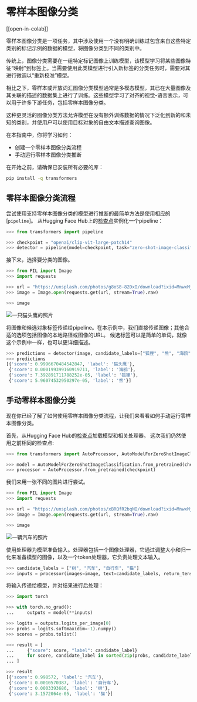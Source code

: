 <!--版权2023年HuggingFace团队保留所有权利。

根据Apache许可证2.0版（“许可证”）许可；除非依法要求或书面同意，否则不得使用本文件。
你可以在以下网址获得许可证副本：

http://www.apache.org/licenses/LICENSE-2.0

但请注意，此文件是使用Markdown格式编写的，但包含了我们的doc-builder的特定语法（类似于MDX），可能无法在Markdown查看器中正确呈现。

-->

# 零样本图像分类

[[open-in-colab]]

零样本图像分类是一项任务，其中涉及使用一个没有明确训练过包含来自这些特定类别的标记示例的数据的模型，将图像分类到不同的类别中。

传统上，图像分类需要在一组特定标记图像上训练模型，该模型学习将某些图像特征“映射”到标签上。当需要使用此类模型进行引入新标签的分类任务时，需要对其进行微调以“重新校准”模型。

相比之下，零样本或开放词汇图像分类模型通常是多模态模型，其已在大量图像及其关联的描述的数据集上进行了训练。这些模型学习了对齐的视觉-语言表示，可以用于许多下游任务，包括零样本图像分类。

这种更灵活的图像分类方法允许模型在没有额外训练数据的情况下泛化到新的和未知的类别，并使用户可以使用目标对象的自由文本描述查询图像。

在本指南中，你将学习如何：

* 创建一个零样本图像分类流程
* 手动运行零样本图像分类推断

在开始之前，请确保已安装所有必要的库：

```bash
pip install -q transformers
```

## 零样本图像分类流程

尝试使用支持零样本图像分类的模型进行推断的最简单方法是使用相应的[`pipeline`]。
从Hugging Face Hub上的[检查点](https://huggingface.co/models?pipeline_tag=zero-shot-image-classification&sort=downloads)实例化一个pipeline：

```python
>>> from transformers import pipeline

>>> checkpoint = "openai/clip-vit-large-patch14"
>>> detector = pipeline(model=checkpoint, task="zero-shot-image-classification")
```

接下来，选择要分类的图像。

```py
>>> from PIL import Image
>>> import requests

>>> url = "https://unsplash.com/photos/g8oS8-82DxI/download?ixid=MnwxMjA3fDB8MXx0b3BpY3x8SnBnNktpZGwtSGt8fHx8fDJ8fDE2NzgxMDYwODc&force=true&w=640"
>>> image = Image.open(requests.get(url, stream=True).raw)

>>> image
```

<div class="flex justify-center">
     <img src="https://huggingface.co/datasets/huggingface/documentation-images/resolve/main/transformers/tasks/owl.jpg" alt="一只猫头鹰的照片"/>
</div>

将图像和候选对象标签传递给pipeline。在本示例中，我们直接传递图像；其他合适的选项包括图像的本地路径或图像的URL。
候选标签可以是简单的单词，就像这个示例中一样，也可以更详细描述。

```py
>>> predictions = detector(image, candidate_labels=["狐狸", "熊", "海鸥", "猫头鹰"])
>>> predictions
[{'score': 0.9996670484542847, 'label': '猫头鹰'},
 {'score': 0.000199399160919711, 'label': '海鸥'},
 {'score': 7.392891711788252e-05, 'label': '狐狸'},
 {'score': 5.96074532950297e-05, 'label': '熊'}]
```

## 手动零样本图像分类

现在你已经了解了如何使用零样本图像分类流程，让我们来看看如何手动运行零样本图像分类。

首先，从Hugging Face Hub的[检查点](https://huggingface.co/models?pipeline_tag=zero-shot-image-classification&sort=downloads)加载模型和相关处理器。
这次我们仍然使用之前相同的检查点:

```py
>>> from transformers import AutoProcessor, AutoModelForZeroShotImageClassification

>>> model = AutoModelForZeroShotImageClassification.from_pretrained(checkpoint)
>>> processor = AutoProcessor.from_pretrained(checkpoint)
```

我们来用一张不同的图片进行尝试。

```py
>>> from PIL import Image
>>> import requests

>>> url = "https://unsplash.com/photos/xBRQfR2bqNI/download?ixid=MnwxMjA3fDB8MXxhbGx8fHx8fHx8fHwxNjc4Mzg4ODEx&force=true&w=640"
>>> image = Image.open(requests.get(url, stream=True).raw)

>>> image
```

<div class="flex justify-center">
     <img src="https://huggingface.co/datasets/huggingface/documentation-images/resolve/main/transformers/tasks/car.jpg" alt="一辆汽车的照片"/>
</div>

使用处理器为模型准备输入。处理器包括一个图像处理器，它通过调整大小和归一化来准备模型的图像，以及一个token处理器，它负责处理文本输入。

```py
>>> candidate_labels = ["树", "汽车", "自行车", "猫"]
>>> inputs = processor(images=image, text=candidate_labels, return_tensors="pt", padding=True)
```

将输入传递给模型，并对结果进行后处理：

```py
>>> import torch

>>> with torch.no_grad():
...     outputs = model(**inputs)

>>> logits = outputs.logits_per_image[0]
>>> probs = logits.softmax(dim=-1).numpy()
>>> scores = probs.tolist()

>>> result = [
...     {"score": score, "label": candidate_label}
...     for score, candidate_label in sorted(zip(probs, candidate_labels), key=lambda x: -x[0])
... ]

>>> result
[{'score': 0.998572, 'label': '汽车'},
 {'score': 0.0010570387, 'label': '自行车'},
 {'score': 0.0003393686, 'label': '树'},
 {'score': 3.1572064e-05, 'label': '猫'}]
```